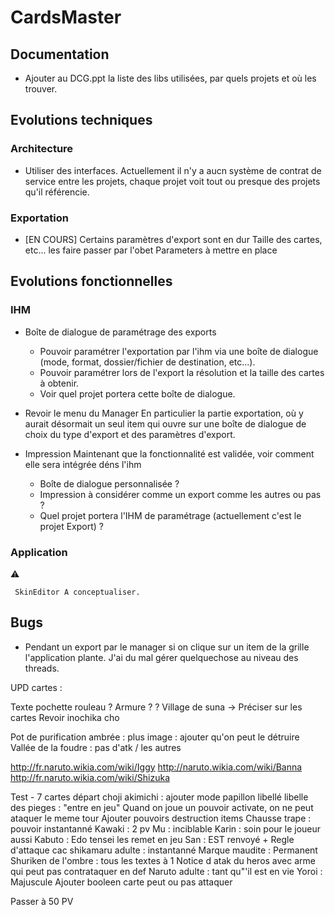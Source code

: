 # CardsMaster

## Documentation

* Ajouter au DCG.ppt la liste des libs utilisées, par quels projets et où les trouver.


## Evolutions techniques

### Architecture

* Utiliser des interfaces.
Actuellement il n'y a aucn système de contrat de service entre les projets, chaque projet voit tout ou presque des projets qu'il référencie.

### Exportation

* [EN COURS] Certains paramètres d'export sont en dur
  Taille des cartes, etc... les faire passer par l'obet Parameters à mettre en place
  
## Evolutions fonctionnelles

### IHM

* Boîte de dialogue de paramétrage des exports
  * Pouvoir paramétrer l'exportation par l'ihm via une boîte de dialogue (mode, format, dossier/fichier de destination, etc...). 
  * Pouvoir paramétrer lors de l'export la résolution et la taille des cartes à obtenir.
  * Voir quel projet portera cette boîte de dialogue.

* Revoir le menu du Manager
En particulier la partie exportation, où y aurait désormait un seul item qui ouvre sur une boîte de dialogue de choix du type d'export et des paramètres d'export.

* Impression
Maintenant que la fonctionnalité est validée, voir comment elle sera intégrée déns l'ihm
  * Boîte de dialogue personnalisée ?
  * Impression à considérer comme un export comme les autres ou pas ?
  * Quel projet portera l'IHM de paramétrage (actuellement c'est le projet Export) ?
  
### Application  
:warning: 
```
 SkinEditor A conceptualiser.
```

## Bugs

* Pendant un export par le manager si on clique sur un item de la grille l'application plante. J'ai du mal gérer quelquechose au niveau des threads.

UPD cartes :



Texte pochette rouleau ? Armure ? ?
Village de suna -> Préciser sur les cartes
Revoir inochika cho


Pot de purification ambrée : plus image : ajouter qu'on peut le détruire
Vallée de la foudre : pas d'atk / les autres

http://fr.naruto.wikia.com/wiki/Iggy
http://naruto.wikia.com/wiki/Banna
http://fr.naruto.wikia.com/wiki/Shizuka


Test - 7 cartes départ
choji akimichi : ajouter mode papillon libellé
libelle des pieges : "entre en jeu"
Quand on joue un pouvoir activate, on ne peut ataquer le meme tour
Ajouter pouvoirs destruction items
Chausse trape : pouvoir instantanné
Kawaki : 2 pv
Mu : inciblable
Karin : soin pour le joueur aussi
Kabuto : Edo tensei les remet en jeu
San  : EST renvoyé + Regle d'attaque cac
shikamaru adulte :  instantanné
Marque maudite : Permanent 
Shuriken de l'ombre : tous les textes à 1
Notice d atak du heros avec arme qui peut pas contrataquer en def
Naruto adulte : tant qu"'il est en vie
Yoroi : Majuscule
Ajouter booleen carte peut ou pas attaquer

Passer à 50 PV
